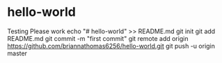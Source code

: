 # hello-world
Testing Please work
echo "# hello-world" >> README.md
git init
git add README.md
git commit -m "first commit"
git remote add origin https://github.com/briannathomas6256/hello-world.git
git push -u origin master

